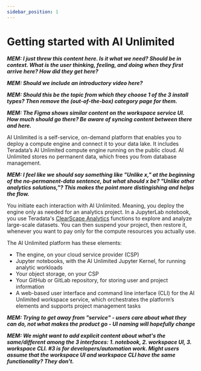 ```yaml
---
sidebar_position: 1
---
```


# Getting started with AI Unlimited

***MEM: I just threw this content here. Is it what we need? Should be in context. What is the user thinking, feeling, and doing when they first arrive here? How did they get here?***

***MEM: Should we include an introductory video here?***

***MEM: Should this be the topic from which they choose 1 of the 3 install types? Then remove the (out-of-the-box) category page for them.***

***MEM: The Figma shows similar content on the workspace service UI. How much should go there? Be aware of syncing content between there and here.***

AI Unlimited is a self-service, on-demand platform that enables you to deploy a compute engine and connect it to your data lake. It includes Teradata’s AI Unlimited compute engine running on the public cloud. AI Unlimited stores no permanent data, which frees you from database management.

***MEM: I feel like we should say something like "Unlike x," at the beginning of the no-permanent-data sentence, but what should x be? "Unlike other analytics solutions,"? This makes the point more distingishing and helps the flow.***

You initiate each interaction with AI Unlimited. Meaning, you deploy the engine only as needed for an analytics project. In a JupyterLab notebook, you use Teradata's [ClearScape Analytics](https://www.teradata.com/platform/clearscape-analytics?) functions to explore and analyze large-scale datasets. You can then suspend your project, then restore it, whenever you want to pay only for the compute resources you actually use.

The AI Unlimited platform has these elements:
- The engine, on your cloud service provider (CSP)
- Jupyter notebooks, with the AI Unlimited Jupyter Kernel, for running analytic workloads
- Your object storage, on your CSP
- Your GitHub or GitLab repository, for storing user and project information 
- A web-based user interface and command line interface (CLI) for the AI Unlimited workspace service, which orchestrates the platform’s elements and supports project management tasks 

***MEM: Trying to get away from "service" - users care about what they can do, not what makes the product go - UI naming will hopefully change***

***MEM: We might want to add explicit content about what's the same/different among the 3 interfaces: 1. notebook, 2. workspace UI, 3. workspace CLI. #3 is for developers/automation work. Might users assume that the workspace UI and workspace CLI have the same functionality? They don't.***
